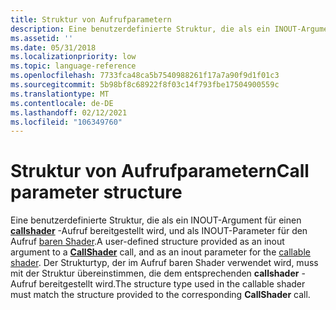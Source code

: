 ```yaml
---
title: Struktur von Aufrufparametern
description: Eine benutzerdefinierte Struktur, die als ein INOUT-Argument für einen callshader-Aufruf bereitgestellt wird, und als INOUT-Parameter für den Aufruf baren Shader.
ms.assetid: ''
ms.date: 05/31/2018
ms.localizationpriority: low
ms.topic: language-reference
ms.openlocfilehash: 7733fca48ca5b7540988261f17a7a90f9d1f01c3
ms.sourcegitcommit: 5b98bf8c68922f8f03c14f793fbe17504900559c
ms.translationtype: MT
ms.contentlocale: de-DE
ms.lasthandoff: 02/12/2021
ms.locfileid: "106349760"
---
```

# <a name="call-parameter-structure"></a><span data-ttu-id="c0c53-103">Struktur von Aufrufparametern</span><span class="sxs-lookup"><span data-stu-id="c0c53-103">Call parameter structure</span></span>

<span data-ttu-id="c0c53-104">Eine benutzerdefinierte Struktur, die als ein INOUT-Argument für einen [**callshader**](callshader-function.md) -Aufruf bereitgestellt wird, und als INOUT-Parameter für den Aufruf [baren Shader](callable-shader.md).</span><span class="sxs-lookup"><span data-stu-id="c0c53-104">A user-defined structure provided as an inout argument to a [**CallShader**](callshader-function.md) call, and as an inout parameter for the [callable shader](callable-shader.md).</span></span> <span data-ttu-id="c0c53-105">Der Strukturtyp, der im Aufruf baren Shader verwendet wird, muss mit der Struktur übereinstimmen, die dem entsprechenden **callshader** -Aufruf bereitgestellt wird.</span><span class="sxs-lookup"><span data-stu-id="c0c53-105">The structure type used in the callable shader must match the structure provided to the corresponding **CallShader** call.</span></span>



 

 





